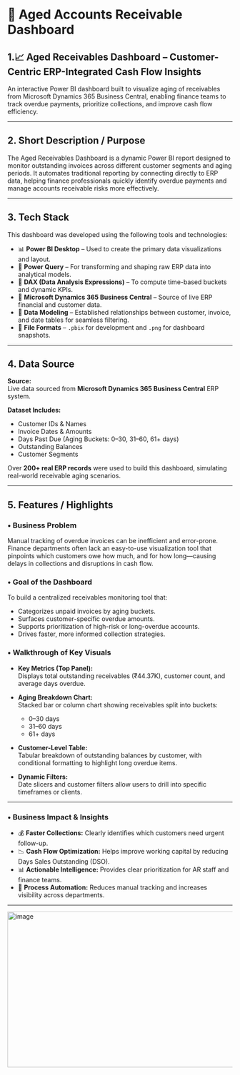 # 🧾 Aged Accounts Receivable Dashboard

## 1.**📈 Aged Receivables Dashboard – Customer-Centric ERP-Integrated Cash Flow Insights**  
An interactive Power BI dashboard built to visualize aging of receivables from Microsoft Dynamics 365 Business Central, enabling finance teams to track overdue payments, prioritize collections, and improve cash flow efficiency.

---

## 2. Short Description / Purpose

The Aged Receivables Dashboard is a dynamic Power BI report designed to monitor outstanding invoices across different customer segments and aging periods. It automates traditional reporting by connecting directly to ERP data, helping finance professionals quickly identify overdue payments and manage accounts receivable risks more effectively.

---

## 3. Tech Stack

This dashboard was developed using the following tools and technologies:

- 📊 **Power BI Desktop** – Used to create the primary data visualizations and layout.
- 🔄 **Power Query** – For transforming and shaping raw ERP data into analytical models.
- 🧠 **DAX (Data Analysis Expressions)** – To compute time-based buckets and dynamic KPIs.
- 🔗 **Microsoft Dynamics 365 Business Central** – Source of live ERP financial and customer data.
- 🧩 **Data Modeling** – Established relationships between customer, invoice, and date tables for seamless filtering.
- 📁 **File Formats** – `.pbix` for development and `.png` for dashboard snapshots.

---

## 4. Data Source

**Source:**  
Live data sourced from **Microsoft Dynamics 365 Business Central** ERP system.

**Dataset Includes:**

- Customer IDs & Names  
- Invoice Dates & Amounts  
- Days Past Due (Aging Buckets: 0–30, 31–60, 61+ days)  
- Outstanding Balances  
- Customer Segments

Over **200+ real ERP records** were used to build this dashboard, simulating real-world receivable aging scenarios.

---

## 5. Features / Highlights

### • Business Problem

Manual tracking of overdue invoices can be inefficient and error-prone. Finance departments often lack an easy-to-use visualization tool that pinpoints which customers owe how much, and for how long—causing delays in collections and disruptions in cash flow.

### • Goal of the Dashboard

To build a centralized receivables monitoring tool that:

- Categorizes unpaid invoices by aging buckets.
- Surfaces customer-specific overdue amounts.
- Supports prioritization of high-risk or long-overdue accounts.
- Drives faster, more informed collection strategies.

### • Walkthrough of Key Visuals

- **Key Metrics (Top Panel):**  
  Displays total outstanding receivables (₹44.37K), customer count, and average days overdue.

- **Aging Breakdown Chart:**  
  Stacked bar or column chart showing receivables split into buckets:  
  - 0–30 days  
  - 31–60 days  
  - 61+ days

- **Customer-Level Table:**  
  Tabular breakdown of outstanding balances by customer, with conditional formatting to highlight long overdue items.

- **Dynamic Filters:**  
  Date slicers and customer filters allow users to drill into specific timeframes or clients.

---

### • Business Impact & Insights

- 💰 **Faster Collections:** Clearly identifies which customers need urgent follow-up.
- 📉 **Cash Flow Optimization:** Helps improve working capital by reducing Days Sales Outstanding (DSO).
- 📊 **Actionable Intelligence:** Provides clear prioritization for AR staff and finance teams.
- 🔁 **Process Automation:** Reduces manual tracking and increases visibility across departments.

---


<img width="622" height="349" alt="image" src="https://github.com/user-attachments/assets/315000f1-2fd5-4bd8-88e7-8faa6daaa4e4" />
